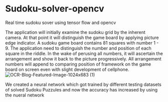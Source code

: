 # Sudoku-solver-opencv
Real time sudoku sover using tensor flow and opencv

The application will initially examine the sudoku grid by the inherent camera. At that point it will distinguish the game board by applying picture edge indicator. A sudoku game board contains 81 squares with number 1 - 9. The application need to distinguish the number and position of each square in the riddle. In the wake of perusing all numbers, it will ascertain the arrangement and show it back to the picture progressively. All arrangement numbers will append to comparing position of framework on the game board on screen even with slight development of cellphone.
![OCR-Blog-Featured-Image-1024x683 (1)](https://user-images.githubusercontent.com/41121766/67155162-5e20e900-f327-11e9-852b-83a958e4b0ee.png)

We created a neural network which got trained by different testing datasets of solved Sudoku Puzzules and now the accuracy has increased by using the nueral network
